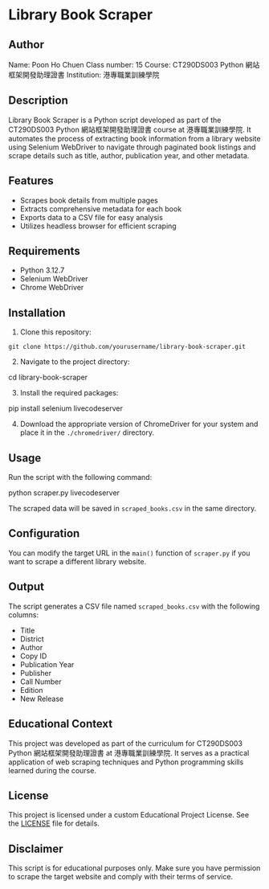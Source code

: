 # Library Book Scraper

## Author
Name: Poon Ho Chuen
Class number: 15
Course: CT290DS003 Python 網站框架開發助理證書
Institution: 港專職業訓練學院

## Description
Library Book Scraper is a Python script developed as part of the CT290DS003 Python 網站框架開發助理證書 course at 港專職業訓練學院. It automates the process of extracting book information from a library website using Selenium WebDriver to navigate through paginated book listings and scrape details such as title, author, publication year, and other metadata.

## Features
- Scrapes book details from multiple pages
- Extracts comprehensive metadata for each book
- Exports data to a CSV file for easy analysis
- Utilizes headless browser for efficient scraping

## Requirements
- Python 3.12.7
- Selenium WebDriver
- Chrome WebDriver

## Installation
1. Clone this repository:
``` shell
git clone https://github.com/yourusername/library-book-scraper.git
```

2. Navigate to the project directory:

cd library-book-scraper

3. Install the required packages:

pip install selenium
livecodeserver

4. Download the appropriate version of ChromeDriver for your system and place it in the `./chromedriver/` directory.

## Usage
Run the script with the following command:

python scraper.py
livecodeserver

The scraped data will be saved in `scraped_books.csv` in the same directory.

## Configuration
You can modify the target URL in the `main()` function of `scraper.py` if you want to scrape a different library website.

## Output
The script generates a CSV file named `scraped_books.csv` with the following columns:
- Title
- District
- Author
- Copy ID
- Publication Year
- Publisher
- Call Number
- Edition
- New Release

## Educational Context
This project was developed as part of the curriculum for CT290DS003 Python 網站框架開發助理證書 at 港專職業訓練學院. It serves as a practical application of web scraping techniques and Python programming skills learned during the course.

## License
This project is licensed under a custom Educational Project License. See the [LICENSE](LICENSE) file for details.

## Disclaimer
This script is for educational purposes only. Make sure you have permission to scrape the target website and comply with their terms of service.